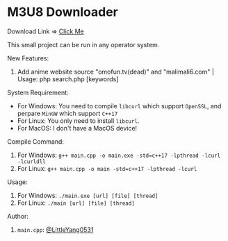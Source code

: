# M3U8 Downloader

Download Link => [Click Me](https://github.com/LittleYang0531/SmallProject)

This small project can be run in any operator system.

New Features:

1. Add anime website source "omofun.tv(dead)" and "malimali6.com" | Usage: php search.php [keywords]

System Requirement: 

- For Windows: 
  You need to compile `libcurl` which support `OpenSSL`, and perpare `MinGW` which support `C++17`
- For Linux: 
  You only need to install `libcurl`.
- For MacOS: 
  I don't have a MacOS device!

Compile Command: 

1. For Windows: `g++ main.cpp -o main.exe -std=c++17 -lpthread -lcurl -lcurldll`
2. For Linux: `g++ main.cpp -o main -std=c++17 -lpthread -lcurl`

Usage: 

1. For Windows: `./main.exe [url] [file] [thread]`
2. For Linux: `./main [url] [file] [thread]`

Author: 

1. `main.cpp`: [@LittleYang0531](https://github.com/LittleYang0531)

